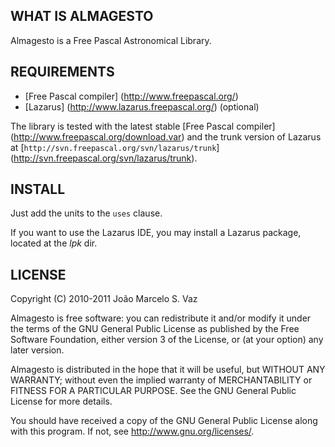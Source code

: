 ## WHAT IS ALMAGESTO

Almagesto is a Free Pascal Astronomical Library.

## REQUIREMENTS

- [Free Pascal compiler] (http://www.freepascal.org/)
- [Lazarus] (http://www.lazarus.freepascal.org/) (optional)

The library is tested with the latest stable [Free Pascal compiler] (http://www.freepascal.org/download.var) and the trunk version of Lazarus at [`http://svn.freepascal.org/svn/lazarus/trunk`] (http://svn.freepascal.org/svn/lazarus/trunk).

## INSTALL

Just add the units to the `uses` clause.

If you want to use the Lazarus IDE, you may install a Lazarus package, located at the _lpk_ dir.

## LICENSE

Copyright (C) 2010-2011 João Marcelo S. Vaz

Almagesto is free software: you can redistribute it and/or modify it under the terms of the GNU General Public License as published by the Free Software Foundation, either version 3 of the License, or (at your option) any later version.

Almagesto is distributed in the hope that it will be useful, but WITHOUT ANY WARRANTY; without even the implied warranty of MERCHANTABILITY or FITNESS FOR A PARTICULAR PURPOSE. See the GNU General Public License for more details.

You should have received a copy of the GNU General Public License along with this program.  If not, see [<http://www.gnu.org/licenses/>](http://www.gnu.org/licenses/).


